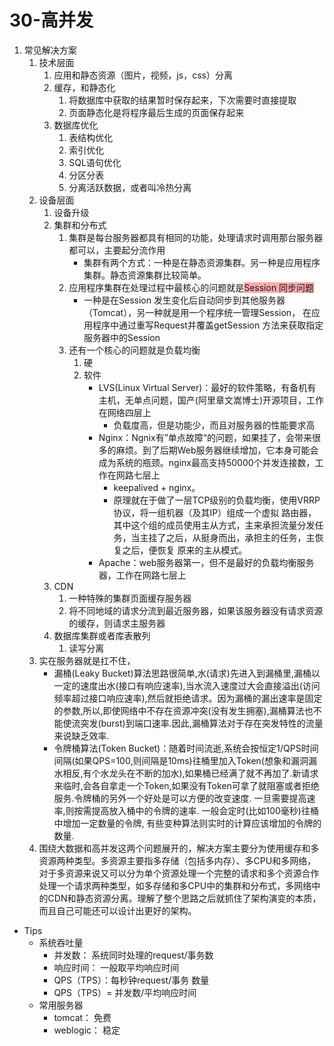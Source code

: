 # 30-高并发

1. 常见解决方案
    1. 技术层面
        1. 应用和静态资源（图片，视频，js，css）分离
        2. 缓存，和静态化
            1. 将数据库中获取的结果暂时保存起来，下次需要时直接提取
            2. 页面静态化是将程序最后生成的页面保存起来
        3. 数据库优化
            1. 表结构优化
            2. 索引优化
            3. SQL语句优化
            4. 分区分表
            5. 分离活跃数据，或者叫冷热分离
    2. 设备层面
        1. 设备升级
        2. 集群和分布式
            1. 集群是每台服务器都具有相同的功能，处理请求时调用那台服务器都可以，主要起分流作用
                * 集群有两个方式：一种是在静态资源集群。另一种是应用程序集群。静态资源集群比较简单。
            2. 应用程序集群在处理过程中最核心的问题就是<span style="background-color: #ffaaaa">Session 同步问题</span>
                * 一种是在Session 发生变化后自动同步到其他服务器（Tomcat），另一种就是用一个程序统一管理Session， 在应用程序中通过重写Request并覆盖getSession 方法来获取指定服务器中的Session
            3. 还有一个核心的问题就是负载均衡
                1. 硬
                2. 软件
                    * LVS(Linux Virtual Server)：最好的软件策略，有备机有主机，无单点问题，国产(阿里章文嵩博士)开源项目，工作在网络四层上
                        * 负载度高，但是功能少，而且对服务器的性能要求高
                    * Nginx：Ngnix有”单点故障“的问题，如果挂了，会带来很多的麻烦。到了后期Web服务器继续增加，它本身可能会成为系统的瓶颈。nginx最高支持50000个并发连接数，工作在网路七层上
                        * keepalived + nginx。
                        * 原理就在于做了一层TCP级别的负载均衡，使用VRRP协议，将一组机器（及其IP）组成一个虚拟 路由器，其中这个组的成员使用主从方式，主来承担流量分发任务，当主挂了之后，从挺身而出，承担主的任务，主恢复之后，便恢复 原来的主从模式。
                    * Apache：web服务器第一，但不是最好的负载均衡服务器，工作在网路七层上
        3. CDN
            1. 一种特殊的集群页面缓存服务器
            2. 将不同地域的请求分流到最近服务器，如果该服务器没有请求资源的缓存，则请求主服务器
        4. 数据库集群或者库表散列
            1. 读写分离
    3. 实在服务器就是扛不住，
        * 漏桶(Leaky Bucket)算法思路很简单,水(请求)先进入到漏桶里,漏桶以一定的速度出水(接口有响应速率),当水流入速度过大会直接溢出(访问频率超过接口响应速率),然后就拒绝请求。因为漏桶的漏出速率是固定的参数,所以,即使网络中不存在资源冲突(没有发生拥塞),漏桶算法也不能使流突发(burst)到端口速率.因此,漏桶算法对于存在突发特性的流量来说缺乏效率.
        * 令牌桶算法(Token Bucket)：随着时间流逝,系统会按恒定1/QPS时间间隔(如果QPS=100,则间隔是10ms)往桶里加入Token(想象和漏洞漏水相反,有个水龙头在不断的加水),如果桶已经满了就不再加了.新请求来临时,会各自拿走一个Token,如果没有Token可拿了就阻塞或者拒绝服务.令牌桶的另外一个好处是可以方便的改变速度. 一旦需要提高速率,则按需提高放入桶中的令牌的速率. 一般会定时(比如100毫秒)往桶中增加一定数量的令牌, 有些变种算法则实时的计算应该增加的令牌的数量.
    4. 围绕大数据和高并发这两个问题展开的，解决方案主要分为使用缓存和多资源两种类型。多资源主要指多存储（包括多内存）、多CPU和多网络，对于多资源来说又可以分为单个资源处理一个完整的请求和多个资源合作处理一个请求两种类型，如多存储和多CPU中的集群和分布式，多网络中的CDN和静态资源分离。理解了整个思路之后就抓住了架构演变的本质，而且自己可能还可以设计出更好的架构。

* Tips
    * 系统吞吐量
        * 并发数： 系统同时处理的request/事务数
        * 响应时间： 一般取平均响应时间
        * QPS（TPS）：每秒钟request/事务 数量
        * QPS（TPS）= 并发数/平均响应时间
    * 常用服务器
        * tomcat： 免费
        * weblogic： 稳定

